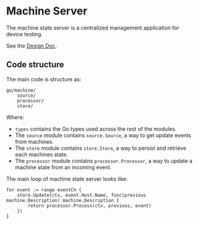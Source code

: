 # Machine Server

The machine state server is a centralized management application for device
testing.

See the [Design Doc](http://go/skolo-machine-state).

## Code structure

The main code is structure as:

    go/machine/
        source/
        processor/
        store/

Where:

- `types` contains the Go types used across the rest of the modules.
- The `source` module contains `source.Source`, a way to get update events from
  machines.
- The `store` module contains `store.Store`, a way to persist and
  retrieve each machines state.
- The `processor` module contains `processor.Processor`, a way to update a
  machine state from an incoming event.

The main loop of machine state server looks like:

    for event := range eventCh {
    	store.Update(ctx, event.Host.Name, func(previous machine.Description) machine.Description {
    		return processor.Process(ctx, previous, event)
    	})
    }
